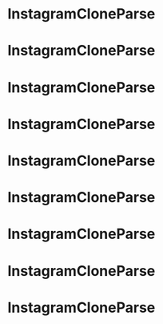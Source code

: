 # InstagramCloneParse
# InstagramCloneParse
# InstagramCloneParse
# InstagramCloneParse
# InstagramCloneParse
# InstagramCloneParse
# InstagramCloneParse
# InstagramCloneParse
# InstagramCloneParse
